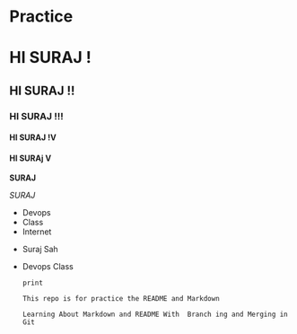 # Practice
# HI SURAJ !
## HI SURAJ !!
### HI SURAJ !!!
#### HI SURAJ !V
#### HI SURAj V

**SURAJ**

*SURAJ*

- Devops
- Class
- Internet
  
* Suraj Sah
* Devops Class

  
  `print`

  ``` This repo is for practice the README and Markdown ```


  ``` Learning About Markdown and README With  Branch ing and Merging in Git ```
